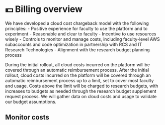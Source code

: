 # 💵 Billing overview

We have developed a cloud cost chargeback model with the following principles:
    - Positive experience for faculty to use the platform and to experiment 
    - Reasonable and clear to faculty 
    - Incentive to use resources wisely 
    - Controls to monitor and manage costs, including faculty-level AWS subaccounts 
        and code optimization in partnership with RCS and IT Research Technologies 
    - Alignment with the research budget planning process 

During the initial rollout, all cloud costs incurred on the platform will be covered through an automatic reimbursement process. After the initial rollout, cloud costs incurred on the platform will be covered through an automatic reimbursement process up to a limit, set to cover most faculty and usage. Costs above the limit will be charged to research budgets, with increases to budgets as needed through the research budget supplement request process. We will gather data on cloud costs and usage to validate our budget assumptions. 

## Monitor costs
